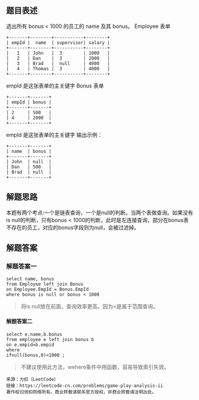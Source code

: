 ## 题目表述

选出所有 bonus < 1000 的员工的 name 及其 bonus。
Employee 表单
```mysql
+-------+--------+-----------+--------+
| empId |  name  | supervisor| salary |
+-------+--------+-----------+--------+
|   1   | John   |  3        | 1000   |
|   2   | Dan    |  3        | 2000   |
|   3   | Brad   |  null     | 4000   |
|   4   | Thomas |  3        | 4000   |
+-------+--------+-----------+--------+
```
empId 是这张表单的主关键字
Bonus 表单
```mysql
+-------+-------+
| empId | bonus |
+-------+-------+
| 2     | 500   |
| 4     | 2000  |
+-------+-------+
```
empId 是这张表单的主关键字
输出示例：
```mysql
+-------+-------+
| name  | bonus |
+-------+-------+
| John  | null  |
| Dan   | 500   |
| Brad  | null  |
+-------+-------+
```

## 解题思路

本题有两个考点:一个是链表查询，一个是null的判断。当两个表做查询。如果没有is null的判断，只有bonus < 1000的判断，此时是左连接查询，部分在bonus表不存在的员工，对应的bonus字段则为null，会被过滤掉。

## 解题答案

### 解题答案一

```mysql
select name, bonus
from Employee left join Bonus
on Employee.EmpId = Bonus.EmpId
where bonus is null or bonus < 1000
```
> 将is null放在前面，查询效率更高。因为<是属于范围查询。

#### 解题答案二

```mysql
select e.name,b.bonus
from employee e left join bonus b
on e.empid=b.empid
where
ifnull(bonus,0)<1000 ;
````
> 不建议使用此方法，wehere条件中用函数，容易导致索引失效。

```shell
来源：力扣（LeetCode）
链接：https://leetcode-cn.com/problems/game-play-analysis-ii
著作权归领扣网络所有。商业转载请联系官方授权，非商业转载请注明出处。
```